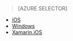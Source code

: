 > [AZURE.SELECTOR]
- [iOS](../articles/app-service-mobile-dotnet-backend-ios-get-started-push-preview.md)
- [Windows](../articles/app-service-mobile-dotnet-backend-windows-store-dotnet-get-started-push-preview.md)
- [Xamarin.iOS](../articles/app-service-mobile-dotnet-backend-xamarin-ios-get-started-push-preview.md)

<!---HONumber=Oct15_HO3-->
